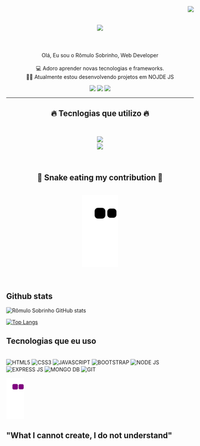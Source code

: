 <img align="right" src="https://visitor-badge.laobi.icu/badge?page_id=romulo-sobrinho.romulo-sobrinho">

<h1 align="center">
  <a href="https://git.io/typing-svg">
    <img src="https://readme-typing-svg.herokuapp.com/?lines=Oi+👋;+Sou+Sou+o+Rômulo+Sobrinho!+🧑‍;&center=true&size=30">
  </a>
</h1>

<br>
<p align="center">
  Olá, Eu sou o Rômulo Sobrinho, Web Developer
  <br>
  <br>
  💻 Adoro aprender novas tecnologias e frameworks.
  <br>
  🧑‍💼 Atualmente estou desenvolvendo projetos em NOJDE JS
</p>

<div align="center"> 
  <a href = "mailto:romulosilva001@gmail.com"><img src="https://img.shields.io/badge/Gmail-D14836?style=for-the-badge&logo=gmail&logoColor=white" target="_blank"></a>
  <a href="https://in.linkedin.com/in/romulo-sobrinho" target="_blank"><img src="https://img.shields.io/badge/LinkedIn-0077B5?style=for-the-badge&logo=linkedin&logoColor=white" target="_blank"></a>
  <a href="https://github.com/romulo-sobrinho" target="_blank"><img src="https://img.shields.io/badge/GitHub-100000?style=for-the-badge&logo=github&logoColor=white" target="_blank"></a>
</div>


<hr>


<h2 align="center">🔥 Tecnlogias que utilizo 🔥</h2>
<br>
<p align="center">
  <a href="https://skillicons.dev">
    <img src="https://skillicons.dev/icons?i=git,github,nodejs,express,mongodb,vscode" /><br>
    <img src="https://skillicons.dev/icons?i=html,css,javascript,bootstrap" />
  </a>
</p>
<br>


<div align="center">
  <h2>🐍 Snake eating my contribution 🐍</h2>
  <br>
  <img alt="snake eating my contribution" src="https://github.com/romulo-sobrinho/romulo-sobrinho/blob/output/github-contribution-grid-snake.svg">
  <br>
  <br>
  <br>
</div>


## Github stats
![Rômulo Sobrinho GitHub stats](https://github-readme-stats.vercel.app/api?username=romulo-sobrinho&show_icons=true&theme=vue)

[![Top Langs](https://github-readme-stats.vercel.app/api/top-langs/?username=romulo-sobrinho&layout=compact)](https://github.com/anuraghazra/github-readme-stats)


## Tecnologias que eu uso

<div style="display: inline_block"><br/>
  <img align="center" alt="HTML5" src="https://img.shields.io/badge/html5-%23E34F26.svg?style=for-the-badge&logo=html5&logoColor=white" />
  <img align="center" alt="CSS3" src="https://img.shields.io/badge/css3-%231572B6.svg?style=for-the-badge&logo=css3&logoColor=white" />
  <img align="center" alt="JAVASCRIPT" src="https://img.shields.io/badge/JavaScript-F7DF1E?style=for-the-badge&logo=javascript&logoColor=black" />
  <img align="center" alt="BOOTSTRAP" src="https://img.shields.io/badge/Bootstrap-563D7C?style=for-the-badge&logo=bootstrap&logoColor=white" />
  <img align="center" alt="NODE JS" src="https://img.shields.io/badge/node.js-6DA55F?style=for-the-badge&logo=node.js&logoColor=white" />
  <img align="center" alt="EXPRESS JS" src="https://img.shields.io/badge/express.js-%23404d59.svg?style=for-the-badge&logo=express&logoColor=%2361DAFB" />
  <img align="center" alt="MONGO DB" src="https://img.shields.io/badge/MongoDB-%234ea94b.svg?style=for-the-badge&logo=mongodb&logoColor=white" />
  <img align="center" alt="GIT" src="https://img.shields.io/badge/git-%23F05033.svg?style=for-the-badge&logo=git&logoColor=white" />
</div>


![snake gif](https://github.com/romulo-sobrinho/romulo-sobrinho/blob/output/github-contribution-grid-snake.gif)

## "What I cannot create, I do not understand"
